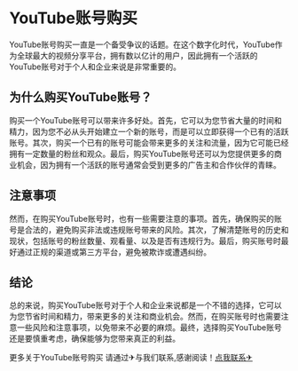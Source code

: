 # YouTube账号购买

YouTube账号购买一直是一个备受争议的话题。在这个数字化时代，YouTube作为全球最大的视频分享平台，拥有数以亿计的用户，因此拥有一个活跃的YouTube账号对于个人和企业来说是非常重要的。

## 为什么购买YouTube账号？

购买一个YouTube账号可以带来许多好处。首先，它可以为您节省大量的时间和精力，因为您不必从头开始建立一个新的账号，而是可以立即获得一个已有的活跃账号。其次，购买一个已有的账号可能会带来更多的关注和流量，因为它可能已经拥有一定数量的粉丝和观众。最后，购买YouTube账号还可以为您提供更多的商业机会，因为拥有一个活跃的账号通常会受到更多的广告主和合作伙伴的青睐。

## 注意事项

然而，在购买YouTube账号时，也有一些需要注意的事项。首先，确保购买的账号是合法的，避免购买非法或违规账号带来的风险。其次，了解清楚账号的历史和现状，包括账号的粉丝数量、观看量、以及是否有违规行为。最后，购买账号时最好通过正规的渠道或第三方平台，避免被欺诈或遭遇纠纷。

## 结论

总的来说，购买YouTube账号对于个人和企业来说都是一个不错的选择，它可以为您节省时间和精力，带来更多的关注和商业机会。然而，在购买账号时也需要注意一些风险和注意事项，以免带来不必要的麻烦。最终，选择购买YouTube账号还是要慎重考虑，确保能够为您带来真正的利益。

更多关于YouTube账号购买 请通过✈与我们联系,感谢阅读！[点我联系✈](https://www.G208.com)